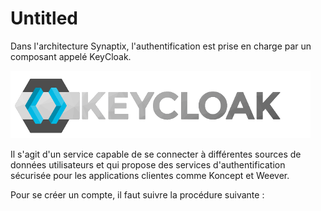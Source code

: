 # Untitled

Dans l'architecture Synaptix, l'authentification est prise en charge par un composant appelé KeyCloak.

![](.gitbook/assets/keycloak_logo.png)

Il s'agit d'un service capable de se connecter à différentes sources de données utilisateurs et qui propose des services d'authentification sécurisée pour les applications clientes comme Koncept et Weever.

Pour se créer un compte, il faut suivre la procédure suivante :

